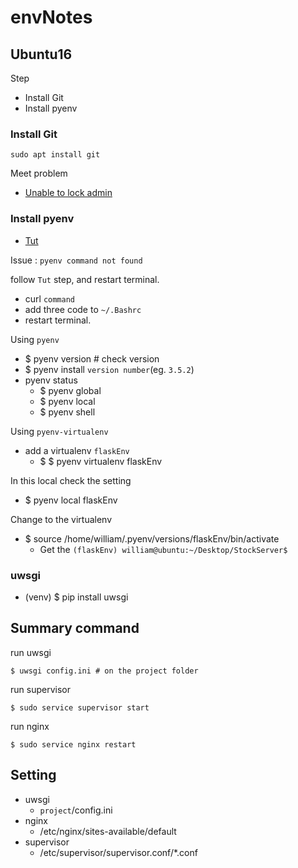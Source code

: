# envNotes

## Ubuntu16

Step

- Install Git
- Install pyenv

### Install Git

	sudo apt install git

Meet problem

- [Unable to lock admin](http://askubuntu.com/questions/15433/unable-to-lock-the-administration-directory-var-lib-dpkg-is-another-process)

### Install pyenv

- [Tut](http://blog.codylab.com/python-pyenv-management/)

Issue : `pyenv command not found`

follow `Tut` step, and restart terminal.

- curl `command`
- add three code to `~/.Bashrc`
- restart terminal.

Using `pyenv`

- $ pyenv version # check version
- $ pyenv install `version number`(eg. `3.5.2`)
- pyenv status
	- $ pyenv global
	- $ pyenv local
	- $ pyenv shell

Using `pyenv-virtualenv`

- add a virtualenv `flaskEnv`
	- $ $ pyenv virtualenv flaskEnv

In this local check the setting

- $ pyenv local flaskEnv 

Change to the virtualenv

- $ source /home/william/.pyenv/versions/flaskEnv/bin/activate
	- Get the `(flaskEnv) william@ubuntu:~/Desktop/StockServer$`


### uwsgi

- (venv) $ pip install uwsgi

## Summary command

run uwsgi

	$ uwsgi config.ini # on the project folder

run supervisor

	$ sudo service supervisor start

run nginx

	$ sudo service nginx restart

## Setting

- uwsgi
	- `project`/config.ini
- nginx
	- /etc/nginx/sites-available/default
- supervisor
	- /etc/supervisor/supervisor.conf/*.conf
